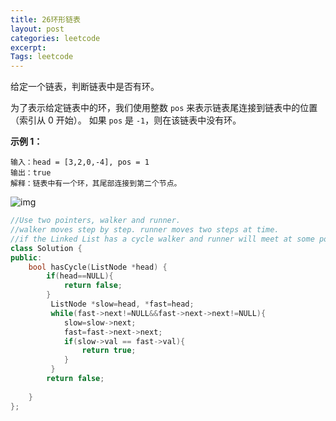 ```yaml
---
title: 26环形链表
layout: post
categories: leetcode
excerpt: 
Tags: leetcode
---
```


给定一个链表，判断链表中是否有环。

为了表示给定链表中的环，我们使用整数 `pos` 来表示链表尾连接到链表中的位置（索引从 0 开始）。 如果 `pos` 是 `-1`，则在该链表中没有环。

 

**示例 1：**

```
输入：head = [3,2,0,-4], pos = 1
输出：true
解释：链表中有一个环，其尾部连接到第二个节点。
```

![img](https://assets.leetcode-cn.com/aliyun-lc-upload/uploads/2018/12/07/circularlinkedlist.png)

```c++
//Use two pointers, walker and runner.
//walker moves step by step. runner moves two steps at time.
//if the Linked List has a cycle walker and runner will meet at some point.
class Solution {
public:
    bool hasCycle(ListNode *head) {
    	if(head==NULL){
    		return false;
    	}
    	 ListNode *slow=head, *fast=head;
    	 while(fast->next!=NULL&&fast->next->next!=NULL){
    	 	slow=slow->next;
    	 	fast=fast->next->next;
    	 	if(slow->val == fast->val){
    	 		return true;
    	 	}
    	 }
    	return false;
        
    }
};
```


